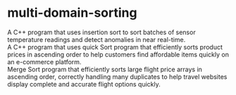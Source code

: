 # multi-domain-sorting
A C++ program that uses insertion sort to sort batches of sensor temperature readings and detect anomalies in near real-time.
<br>
A C++ program that uses quick Sort program that efficiently sorts product prices in ascending order to help customers find affordable items quickly on an e-commerce platform.
<br>
Merge Sort program that efficiently sorts large flight price arrays in ascending order, correctly handling many duplicates to help travel websites display complete and accurate flight options quickly.
